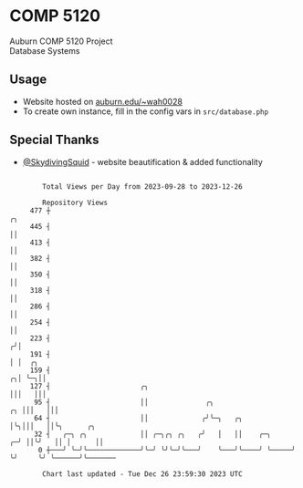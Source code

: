 # COMP 5120
Auburn COMP 5120 Project  
Database Systems

## Usage
- Website hosted on [auburn.edu/~wah0028](https://webhome.auburn.edu/~wah0028/)
- To create own instance, fill in the config vars in `src/database.php`

## Special Thanks
- [@SkydivingSquid](https://github.com/SkydivingSquid) - website beautification & added functionality

```

        Total Views per Day from 2023-09-28 to 2023-12-26

        Repository Views
     477 ┼                                                                   ╭╮
     445 ┤                                                                   ││
     413 ┤                                                                   ││
     382 ┤                                                                   ││
     350 ┤                                                                   ││
     318 ┤                                                                   ││
     286 ┤                                                                   ││
     254 ┤                                                                   ││
     223 ┤                                                                  ╭╯│
     191 ┤                                                                  │ │  ╭╮
     159 ┤                                                                ╭╮│ ╰─╮││
     127 ┤                      ╭╮                                        │││   │││
      95 ┤                      ││              ╭╮                     ╭╮ │││   │││
      64 ┤                      ││             ╭╯╰─╮   ╭╮              │╰╮│││   ││╰╮      ╭╮
      32 ┤   ╭─╮ ╭╮             ││ ╭─╮╭╮ ╭╮   ╭╯   │   ││    ╭─╮     ╭─╯ ││╰╯   ││ │      ││
       0 ┼───╯ ╰─╯╰─────────────╯╰─╯ ╰╯╰─╯╰───╯    ╰───╯╰────╯ ╰─────╯   ╰╯     ╰╯ ╰──────╯╰───────

        Chart last updated - Tue Dec 26 23:59:30 2023 UTC
        
```
